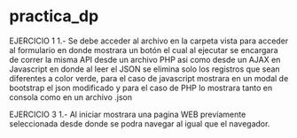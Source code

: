 # practica_dp

EJERCICIO 1
1.- Se debe acceder al archivo en la carpeta vista para acceder al formulario en donde mostrara un botón el cual al ejecutar
se encargara de correr la misma API desde un archivo PHP asi como desde un AJAX en Javascript en donde al leer el JSON se elimina solo
los registros que sean diferentes a color verde, para el caso de javascript mostrara en un modal de bootstrap el json modificado
y para el caso de PHP lo mostrara tanto en consola como en un archivo .json 

EJERCICIO 3
1.- Al iniciar mostrara una pagina WEB previamente seleccionada desde donde se podra navegar al igual que el navegador.
